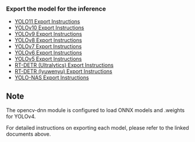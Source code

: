 ### Export the model for the inference

* [YOLO11 Export Instructions](yolo11-export.md)
* [YOLOv10 Export Instructions](yolov10-export.md)
* [YOLOv9 Export Instructions](yolov9-export.md)
* [YOLOv8 Export Instructions](yolov8-export.md)
* [YOLOv7 Export Instructions](yolov7-export.md)
* [YOLOv6 Export Instructions](yolov6-export.md)
* [YOLOv5 Export Instructions](yolov5-export.md)
* [RT-DETR (Ultralytics) Export Instructions](rtdetr-ultralytics-export.md)
* [RT-DETR (lyuwenyu) Export Instructions](rtdetr-lyuwenyu-export.md)
* [YOLO-NAS Export Instructions](yolo-nas-export.md)

## Note
The opencv-dnn module is configured to load ONNX models and .weights for YOLOv4.

For detailed instructions on exporting each model, please refer to the linked documents above.
